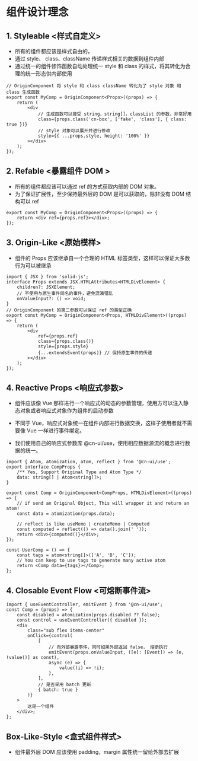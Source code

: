 # 组件设计理念

## 1. Styleable <样式自定义>

-   所有的组件都应该是样式自由的，
-   通过 style、 class、className 传递样式相关的数据到组件内部
-   通过统一的组件修饰函数自动处理统一 style 和 class 的样式，将其转化为合理的统一形态供内部使用

```tsx
// OriginComponent 将 style 和 class className 转化为了 style 对象 和 class 生成函数
export const MyComp = OriginComponent<Props>((props) => {
    return (
        <div
            // 生成函数可以接受 string，string[]，classList 的参数，非常好用
            class={props.class('cn-box', ['fake', 'class'], { class: true })}
            // style 对象可以展开并进行修改
            style={{ ...props.style, height: '100%' }}
        ></div>
    );
});
```

## 2. Refable <暴露组件 DOM >

-   所有的组件都应该可以通过 ref 的方式获取内部的 DOM 对象。
-   为了保证扩展性，至少保持最外层的 DOM 是可以获取的，除非没有 DOM 结构可以 ref

```tsx
export const MyComp = OriginComponent<Props>((props) => {
    return <div ref={props.ref}></div>;
});
```

## 3. Origin-Like <原始模样>

-   组件的 Props 应该继承自一个合理的 HTML 标签类型，这样可以保证大多数行为可以被继承

```tsx
import { JSX } from 'solid-js';
interface Props extends JSX.HTMLAttributes<HTMLDivElement> {
    children?: JSXElement;
    // 不使用与原生事件同名的事件，避免混淆错乱
    onValueInput?: () => void;
}
// OriginComponent 的第二参数可以保证 ref 的类型正确
export const MyComp = OriginComponent<Props, HTMLDivElement>((props) => {
    return (
        <div
            ref={props.ref}
            class={props.class()}
            style={props.style}
            {...extendsEvent(props)} // 保持原生事件的传递
        ></div>
    );
});
```

## 4. Reactive Props <响应式参数>

-   组件应该像 Vue 那样进行一个响应式的动态的参数管理，使用方可以注入静态对象或者响应式对象作为组件的启动参数
-   不同于 Vue，响应式对象统一在组件内部进行数据交换，这样子使用者就不需要像 Vue 一样进行事件绑定。

-   我们使用自己的响应式参数库 @cn-ui/use，使用相应数据源流的概念进行数据的统一。

```tsx
import { Atom, atomization, atom, reflect } from '@cn-ui/use';
export interface CompProps {
    /** Yes, Support Original Type and Atom Type */
    data: string[] | Atom<string[]>;
}

export const Comp = OriginComponent<CompProps, HTMLDivElement>((props) => {
    // if send an Original Object, This will wrapper it and return an atom!
    const data = atomization(props.data);

    // reflect is like useMemo | createMemo | Computed
    const computed = reflect(() => data().join(' '));
    return <div>{computed()}</div>;
});

const UserComp = () => {
    const tags = atom<string[]>(['A', 'B', 'C']);
    // You can keep to use tags to generate many active atom
    return <Comp data={tags}></Comp>;
};
```

## 4. Closable Event Flow <可熔断事件流>

```tsx
import { useEventController, emitEvent } from '@cn-ui/use';
const Comp = (props) => {
    const disabled = atomization(props.disabled ?? false);
    const control = useEventController({ disabled });
    <div
        class="sub flex items-center"
        onClick={control(
            [
                // 向外部暴露事件，同时如果外部返回 false， 熔断执行
                emitEvent(props.onValueInput, ([e]: [Event]) => [e, !value()] as const),
                async (e) => {
                    value((i) => !i);
                },
            ],
            // 是否采用 batch 更新
            { batch: true }
        )}
    >
        这是一个组件
    </div>;
};
```

## Box-Like-Style <盒式组件样式>

-   组件最外层 DOM 应该使用 padding，margin 属性统一留给外部去扩展
